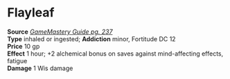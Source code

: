 # Flayleaf

**Source** [_GameMastery Guide pg. 237_](http://paizo.com/pathfinderRPG/v5748btpy8ffn)  
**Type** inhaled or ingested; **Addiction** minor, Fortitude DC 12  
**Price** 10 gp  
**Effect** 1 hour; +2 alchemical bonus on saves against mind-affecting effects, fatigue  
**Damage** 1 Wis damage